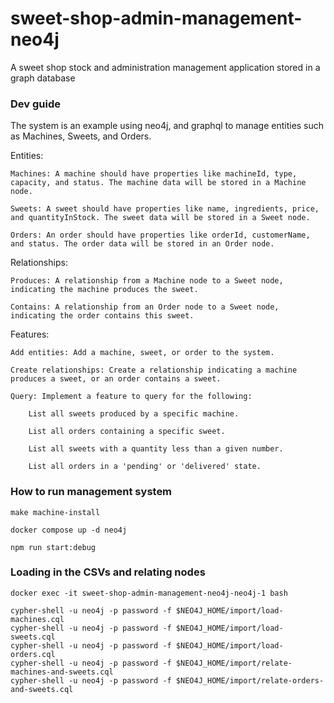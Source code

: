 # sweet-shop-admin-management-neo4j
A sweet shop stock and administration management application stored in a graph database

### Dev guide

The system is an example using neo4j, and graphql to manage entities such as Machines, Sweets, and Orders.

Entities:

    Machines: A machine should have properties like machineId, type, capacity, and status. The machine data will be stored in a Machine node.

    Sweets: A sweet should have properties like name, ingredients, price, and quantityInStock. The sweet data will be stored in a Sweet node.

    Orders: An order should have properties like orderId, customerName, and status. The order data will be stored in an Order node.

Relationships:

    Produces: A relationship from a Machine node to a Sweet node, indicating the machine produces the sweet.

    Contains: A relationship from an Order node to a Sweet node, indicating the order contains this sweet.

Features:

    Add entities: Add a machine, sweet, or order to the system.

    Create relationships: Create a relationship indicating a machine produces a sweet, or an order contains a sweet.

    Query: Implement a feature to query for the following:

        List all sweets produced by a specific machine.

        List all orders containing a specific sweet.

        List all sweets with a quantity less than a given number.

        List all orders in a 'pending' or 'delivered' state.

### How to run management system
`make machine-install`



`docker compose up -d neo4j`

`npm run start:debug`

### Loading in the CSVs and relating nodes
```
docker exec -it sweet-shop-admin-management-neo4j-neo4j-1 bash

cypher-shell -u neo4j -p password -f $NEO4J_HOME/import/load-machines.cql
cypher-shell -u neo4j -p password -f $NEO4J_HOME/import/load-sweets.cql
cypher-shell -u neo4j -p password -f $NEO4J_HOME/import/load-orders.cql
cypher-shell -u neo4j -p password -f $NEO4J_HOME/import/relate-machines-and-sweets.cql 
cypher-shell -u neo4j -p password -f $NEO4J_HOME/import/relate-orders-and-sweets.cql 
```
